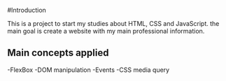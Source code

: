 #Introduction

This is a project to start my studies about HTML, CSS and JavaScript.
the main goal is create a website with my main professional information.

## Main concepts applied

-FlexBox
-DOM manipulation
-Events
-CSS media query
